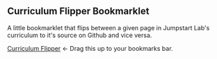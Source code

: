## Curriculum Flipper Bookmarklet

A little bookmarklet that flips between a given page in Jumpstart Lab's curriculum to it's source on Github and vice versa.

[Curriculum Flipper](javascript:(function%20()%20{if%20(window.location.host%20===%20%27tutorials.jumpstartlab.com%27)%20{var%20github%20=%20%27https://github.com/JumpstartLab/curriculum/blob/master/source%27;var%20path%20=%20window.location.pathname.replace(%27html%27,%20%27markdown%27);window.location%20=%20github%20+%20path;}if%20(window.location.host%20===%20%27github.com%27)%20{var%20path%20=%20window.location.pathname.slice(43).replace(%27markdown%27,%20%27html%27);window.location%20=%20%27http://tutorials.jumpstartlab.com%27%20+%20path;}})();) ← Drag this up to your bookmarks bar.